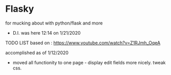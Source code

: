 # Flasky
for mucking about with python/flask and more

- D.I. was here 12:14 on 1/21/2020

TODO LIST based on : https://www.youtube.com/watch?v=Z1RJmh_OqeA

accomplished as of 1/12/2020
- moved all functionity to one page - display edit fields more nicely. tweak css.
